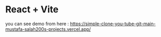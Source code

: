 # React + Vite

you can see demo from here : https://simple-clone-you-tube-git-main-mustafa-salah200s-projects.vercel.app/
